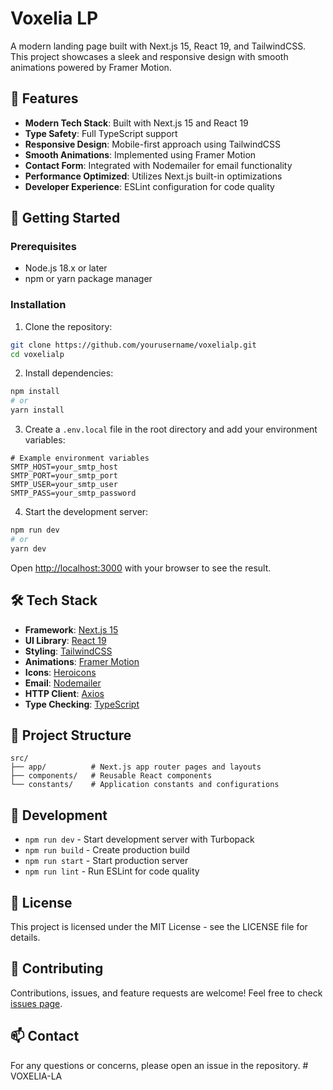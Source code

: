 # Voxelia LP

A modern landing page built with Next.js 15, React 19, and TailwindCSS. This project showcases a sleek and responsive design with smooth animations powered by Framer Motion.

## 🌟 Features

- **Modern Tech Stack**: Built with Next.js 15 and React 19
- **Type Safety**: Full TypeScript support
- **Responsive Design**: Mobile-first approach using TailwindCSS
- **Smooth Animations**: Implemented using Framer Motion
- **Contact Form**: Integrated with Nodemailer for email functionality
- **Performance Optimized**: Utilizes Next.js built-in optimizations
- **Developer Experience**: ESLint configuration for code quality

## 🚀 Getting Started

### Prerequisites

- Node.js 18.x or later
- npm or yarn package manager

### Installation

1. Clone the repository:
```bash
git clone https://github.com/yourusername/voxelialp.git
cd voxelialp
```

2. Install dependencies:
```bash
npm install
# or
yarn install
```

3. Create a `.env.local` file in the root directory and add your environment variables:
```env
# Example environment variables
SMTP_HOST=your_smtp_host
SMTP_PORT=your_smtp_port
SMTP_USER=your_smtp_user
SMTP_PASS=your_smtp_password
```

4. Start the development server:
```bash
npm run dev
# or
yarn dev
```

Open [http://localhost:3000](http://localhost:3000) with your browser to see the result.

## 🛠️ Tech Stack

- **Framework**: [Next.js 15](https://nextjs.org/)
- **UI Library**: [React 19](https://react.dev/)
- **Styling**: [TailwindCSS](https://tailwindcss.com/)
- **Animations**: [Framer Motion](https://www.framer.com/motion/)
- **Icons**: [Heroicons](https://heroicons.com/)
- **Email**: [Nodemailer](https://nodemailer.com/)
- **HTTP Client**: [Axios](https://axios-http.com/)
- **Type Checking**: [TypeScript](https://www.typescriptlang.org/)

## 📁 Project Structure

```
src/
├── app/          # Next.js app router pages and layouts
├── components/   # Reusable React components
└── constants/    # Application constants and configurations
```

## 🔧 Development

- `npm run dev` - Start development server with Turbopack
- `npm run build` - Create production build
- `npm run start` - Start production server
- `npm run lint` - Run ESLint for code quality

## 📝 License

This project is licensed under the MIT License - see the LICENSE file for details.

## 🤝 Contributing

Contributions, issues, and feature requests are welcome! Feel free to check [issues page](https://github.com/yourusername/voxelialp/issues).

## 📫 Contact

For any questions or concerns, please open an issue in the repository.
#   V O X E L I A - L A 
 
 